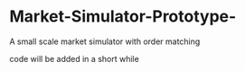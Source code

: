 # Market-Simulator-Prototype-
A small scale market simulator with order matching

code will be added in a short while
